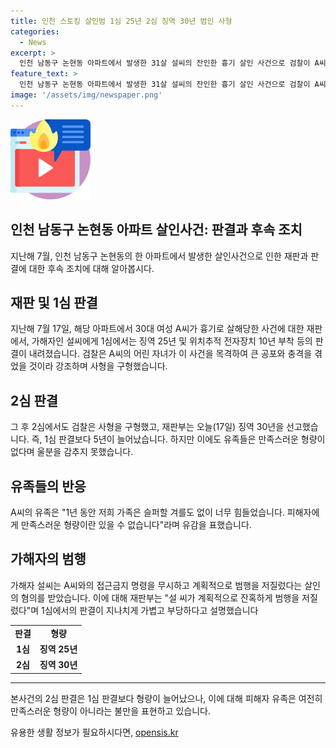 ```yaml
---
title: 인천 스토킹 살인범 1심 25년 2심 징역 30년 범인 사형
categories:
  - News
excerpt: >
  인천 남동구 논현동 아파트에서 발생한 31살 설씨의 잔인한 흉기 살인 사건으로 검찰이 A씨 유족의 울분 속에 2심에서도 사형을 구형했고, 재판부는 징역 30년을 선고했다. 설 씨는 헤어진 여성을 계속해서 괴롭히다가 살해를 저질렀으며, 이로 인해 A씨의 어린 자녀와 가족들에게 큰 피해를 안겼다. 유족은 형량에 불만을 품고 있으며, 재판부는 1심에서의 형량이 부당하다고 지적했다.
feature_text: >
  인천 남동구 논현동 아파트에서 발생한 31살 설씨의 잔인한 흉기 살인 사건으로 검찰이 A씨 유족의 울분 속에 2심에서도 사형을 구형했고, 재판부는 징역 30년을 선고했다. 설 씨는 헤어진 여성을 계속해서 괴롭히다가 살해를 저질렀으며, 이로 인해 A씨의 어린 자녀와 가족들에게 큰 피해를 안겼다. 유족은 형량에 불만을 품고 있으며, 재판부는 1심에서의 형량이 부당하다고 지적했다.
image: '/assets/img/newspaper.png'
---
```


<p><img src="/assets/img/news.png" alt="rentncar 속보" /></p>

<h2>인천 남동구 논현동 아파트 살인사건: 판결과 후속 조치</h2>

<p data-ke-size="size16">지난해 7월, 인천 남동구 논현동의 한 아파트에서 발생한 살인사건으로 인한 재판과 판결에 대한 후속 조치에 대해 알아봅시다.</p>

<h2>재판 및 1심 판결</h2>

<p data-ke-size="size16">지난해 7월 17일, 해당 아파트에서 30대 여성 A씨가 흉기로 살해당한 사건에 대한 재판에서, 가해자인 설씨에게 1심에서는 징역 25년 및 위치추적 전자장치 10년 부착 등의 판결이 내려졌습니다. 검찰은 A씨의 어린 자녀가 이 사건을 목격하여 큰 공포와 충격을 겪었을 것이라 강조하며 사형을 구형했습니다.</p>

<h2>2심 판결</h2>

<p data-ke-size="size16">그 후 2심에서도 검찰은 사형을 구형했고, 재판부는 오늘(17일) 징역 30년을 선고했습니다. 즉, 1심 판결보다 5년이 늘어났습니다. 하지만 이에도 유족들은 만족스러운 형량이 없다며 울분을 감추지 못했습니다.</p>

<h2>유족들의 반응</h2>

<p data-ke-size="size16">A씨의 유족은 "1년 동안 저희 가족은 슬퍼할 겨를도 없이 너무 힘들었습니다. 피해자에게 만족스러운 형량이란 있을 수 없습니다"라며 유감을 표했습니다.</p>

<h2>가해자의 범행</h2>

<p data-ke-size="size16">가해자 설씨는 A씨와의 접근금지 명령을 무시하고 계획적으로 범행을 저질렀다는 살인의 혐의를 받았습니다. 이에 대해 재판부는 "설 씨가 계획적으로 잔혹하게 범행을 저질렀다"며 1심에서의 판결이 지나치게 가볍고 부당하다고 설명했습니다</p>

<table>
  <tr>
    <td style="text-align: center; height: 17px;"><b>판결</b></td>
    <td style="text-align: center; height: 17px;"><b>형량</b></td>
  </tr>
  <tr>
    <td style="text-align: center; height: 17px;"><b>1심</b></td>
    <td style="text-align: center; height: 17px;"><b>징역 25년</b></td>
  </tr>
  <tr>
    <td style="text-align: center; height: 17px;"><b>2심</b></td>
    <td style="text-align: center; height: 17px;"><b>징역 30년</b></td>
  </tr>
</table>

<hr>

<p data-ke-size="size16">본사건의 2심 판결은 1심 판결보다 형량이 늘어났으나, 이에 대해 피해자 유족은 여전히 만족스러운 형량이 아니라는 불만을 표현하고 있습니다.</p>
유용한 생활 정보가 필요하시다면, <a href="https://opensis.kr" rel="dofollow">opensis.kr</a>


